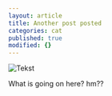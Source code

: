 ```yaml
---
layout: article
title: Another post posted
categories: cat
published: true
modified: {}
---
```


![Tekst]({{site.baseurl}}/media/pp.jpg)


What is going on here? hm??
